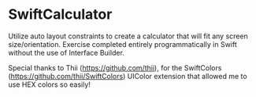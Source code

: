 # SwiftCalculator

Utilize auto layout constraints to create a calculator that will fit any screen size/orientation. Exercise completed entirely programmatically in Swift without the use of Interface Builder.

Special thanks to Thii (https://github.com/thii), for the SwiftColors (https://github.com/thii/SwiftColors) UIColor extension that allowed me to use HEX colors so easily!